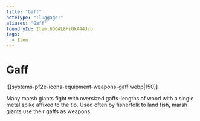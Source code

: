 ```yaml
---
title: "Gaff"
noteType: ":luggage:"
aliases: "Gaff"
foundryId: Item.6DQAL8HiUkA44Jcb
tags:
  - Item
---
```


# Gaff
![[systems-pf2e-icons-equipment-weapons-gaff.webp|150]]

Many marsh giants fight with oversized gaffs-lengths of wood with a single metal spike affixed to the tip. Used often by fisherfolk to land fish, marsh giants use their gaffs as weapons.
